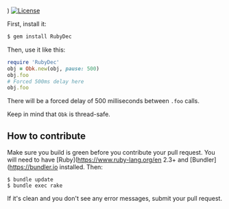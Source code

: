 











)
[![License](https://img.shields.io/badge/license-MIT-green.svg)](https://github.com/denistreshchev/RubyDec/blob/master/LICENSE.txt)

First, install it:

```bash
$ gem install RubyDec
```

Then, use it like this:

```ruby
require 'RubyDec'
obj = Obk.new(obj, pause: 500)
obj.foo
# Forced 500ms delay here
obj.foo
```

There will be a forced delay of 500 milliseconds between `.foo` calls.

Keep in mind that `Obk` is thread-safe.

## How to contribute


Make sure you build is green before you contribute
your pull request. You will need to have [Ruby](https://www.ruby-lang.org/en 2.3+ and
[Bundler](https://bundler.io installed. Then:

```
$ bundle update
$ bundle exec rake
```

If it's clean and you don't see any error messages, submit your pull request.
